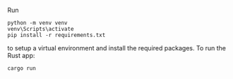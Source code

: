 Run
```
python -m venv venv
venv\Scripts\activate
pip install -r requirements.txt
```

to setup a virtual environment and install the required packages.
To run the Rust app:
```
cargo run
```
